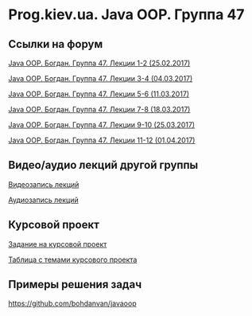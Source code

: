 Prog.kiev.ua. Java OOP. Группа 47
===

## Cсылки на форум

[Java OOP. Богдан. Группа 47. Лекции 1-2 (25.02.2017)](https://prog.kiev.ua/forum/index.php/topic,2789.0.html)

[Java OOP. Богдан. Группа 47. Лекции 3-4 (04.03.2017)](https://prog.kiev.ua/forum/index.php/topic,2807.0.html)

[Java OOP. Богдан. Группа 47. Лекции 5-6 (11.03.2017)](https://prog.kiev.ua/forum/index.php/topic,2819.0.html)

[Java OOP. Богдан. Группа 47. Лекции 7-8 (18.03.2017)](https://prog.kiev.ua/forum/index.php/topic,2836.0.html)

[Java OOP. Богдан. Группа 47. Лекции 9-10 (25.03.2017)](https://prog.kiev.ua/forum/index.php/topic,2847.0.html)

[Java OOP. Богдан. Группа 47. Лекции 11-12 (01.04.2017)](https://prog.kiev.ua/forum/index.php/topic,2862.0.html)

## Видео/аудио лекций другой группы

[Видеозапись лекций](https://mega.nz/#F!fI9ACBqB)

[Аудиозапись лекций](https://mega.nz/#F!iIUhgL5T)

## Курсовой проект

[Задание на курсовой проект](https://docs.google.com/document/d/1BD_RtdtKI4MZylI_UGOGdE8_d2CZTZnfVCWwirvSVbU/edit)

[Таблица с темами курсового проекта](https://docs.google.com/spreadsheets/d/1rWd-sLqrfpi6Fxmcul3FJSpd91Jliv7zaI9c7-ctqUg/edit)

## Примеры решения задач

https://github.com/bohdanvan/javaoop
